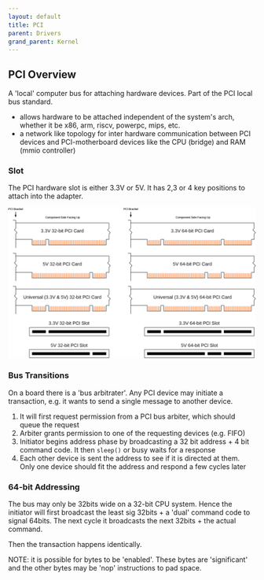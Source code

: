 ```yaml
---
layout: default
title: PCI
parent: Drivers
grand_parent: Kernel
---
```


## PCI Overview

A 'local' computer bus for attaching hardware devices. Part of the PCI local bus standard.

- allows hardware to be attached independent of the system's arch, whether it be x86, arm, riscv, powerpc, mips, etc.
- a network like topology for inter hardware communication between PCI devices and PCI-motherboard devices like the CPU (bridge) and RAM (mmio controller)

### Slot

The PCI hardware slot is either 3.3V or 5V. It has 2,3 or 4 key positions to attach into the adapter.

![](/assets/img/uefi/PCI_hardware_slot_spec.png)

### Bus Transitions

On a board there is a 'bus arbitrater'. Any PCI device may initiate a transaction, e.g. it wants to send a single message to another device.

1. It will first request permission from a PCI bus arbiter, which should queue the request
2. Arbiter grants permission to one of the requesting devices (e.g. FIFO)
3. Initiator begins address phase by broadcasting a 32 bit address + 4 bit command code. It then `sleep()` or busy waits for a response
4. Each other device is sent the address to see if it is directed at them. Only one device should fit the address and respond a few cycles later

### 64-bit Addressing

The bus may only be 32bits wide on a 32-bit CPU system. Hence the initiator will first broadcast the least sig 32bits + a 'dual' command code to signal 64bits. The next cycle it broadcasts the next 32bits + the actual command.

Then the transaction happens identically.

NOTE: it is possible for bytes to be 'enabled'. These bytes are 'significant' and the other bytes may be 'nop' instructions to pad space.
